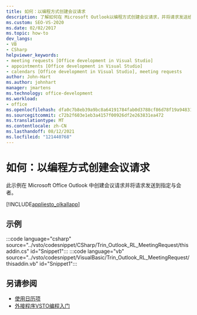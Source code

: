 ```yaml
---
title: 如何：以编程方式创建会议请求
description: 了解如何在 Microsoft Outlook以编程方式创建会议请求，并将请求发送给所需的与会者。
ms.custom: SEO-VS-2020
ms.date: 02/02/2017
ms.topic: how-to
dev_langs:
- VB
- CSharp
helpviewer_keywords:
- meeting requests [Office development in Visual Studio]
- appointments [Office development in Visual Studio]
- calendars [Office development in Visual Studio], meeting requests
author: John-Hart
ms.author: johnhart
manager: jmartens
ms.technology: office-development
ms.workload:
- office
ms.openlocfilehash: dfa0c7b8eb39a9bc8a64191784fab0d3788cf86d78f19a948310b6cbcf82e59d
ms.sourcegitcommit: c72b2f603e1eb3a4157f00926df2e263831ea472
ms.translationtype: MT
ms.contentlocale: zh-CN
ms.lasthandoff: 08/12/2021
ms.locfileid: "121440768"
---
```

# <a name="how-to-programmatically-create-a-meeting-request"></a>如何：以编程方式创建会议请求
  此示例在 Microsoft Office Outlook 中创建会议请求并将请求发送到指定与会者。

 [!INCLUDE[appliesto_olkallapp](../vsto/includes/appliesto-olkallapp-md.md)]

## <a name="example"></a>示例
 :::code language="csharp" source="../vsto/codesnippet/CSharp/Trin_Outlook_RL_MeetingRequest/thisaddin.cs" id="Snippet1":::
 :::code language="vb" source="../vsto/codesnippet/VisualBasic/Trin_Outlook_RL_MeetingRequest/thisaddin.vb" id="Snippet1":::

## <a name="see-also"></a>另请参阅
- [使用日历项](../vsto/working-with-calendar-items.md)
- [外接程序VSTO编程入门](../vsto/getting-started-programming-vsto-add-ins.md)
